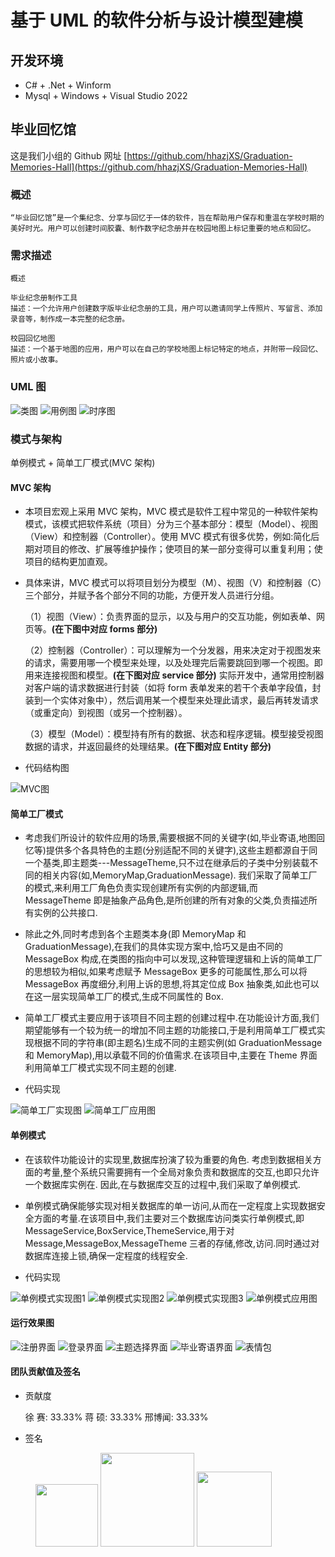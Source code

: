 # 基于 UML 的软件分析与设计模型建模

## 开发环境

- C# + .Net + Winform
- Mysql + Windows + Visual Studio 2022

## 毕业回忆馆

这是我们小组的 Github 网址 [https://github.com/hhazjXS/Graduation-Memories-Hall](https://github.com/hhazjXS/Graduation-Memories-Hall)

### 概述

    “毕业回忆馆”是一个集纪念、分享与回忆于一体的软件，旨在帮助用户保存和重温在学校时期的美好时光。用户可以创建时间胶囊、制作数字纪念册并在校园地图上标记重要的地点和回忆。

### 需求描述

    概述

    毕业纪念册制作工具
    描述：一个允许用户创建数字版毕业纪念册的工具，用户可以邀请同学上传照片、写留言、添加录音等，制作成一本完整的纪念册。

    校园回忆地图
    描述：一个基于地图的应用，用户可以在自己的学校地图上标记特定的地点，并附带一段回忆、照片或小故事。

### UML 图

![类图](./Picture/UML/类图.jpg)
![用例图](./Picture/UML/用例图.jpg)
![时序图](./Picture/UML/时序图.jpg)

### 模式与架构

单例模式 + 简单工厂模式(MVC 架构)

#### MVC 架构

- 本项目宏观上采用 MVC 架构，MVC 模式是软件工程中常见的一种软件架构模式，该模式把软件系统（项目）分为三个基本部分：模型（Model）、视图（View）和控制器（Controller）。使用 MVC 模式有很多优势，例如:简化后期对项目的修改、扩展等维护操作；使项目的某一部分变得可以重复利用；使项目的结构更加直观。

- 具体来讲，MVC 模式可以将项目划分为模型（M）、视图（V）和控制器（C）三个部分，并赋予各个部分不同的功能，方便开发人员进行分组。

  （1）视图（View）：负责界面的显示，以及与用户的交互功能，例如表单、网页等。**(在下图中对应 forms 部分)**

  （2）控制器（Controller）：可以理解为一个分发器，用来决定对于视图发来的请求，需要用哪一个模型来处理，以及处理完后需要跳回到哪一个视图。即用来连接视图和模型。**(在下图对应 service 部分)** 实际开发中，通常用控制器对客户端的请求数据进行封装（如将 form 表单发来的若干个表单字段值，封装到一个实体对象中），然后调用某一个模型来处理此请求，最后再转发请求（或重定向）到视图（或另一个控制器）。

  （3）模型（Model）：模型持有所有的数据、状态和程序逻辑。模型接受视图数据的请求，并返回最终的处理结果。**(在下图对应 Entity 部分)**

* 代码结构图

![MVC图](./Picture/Code/MVC.png)

#### 简单工厂模式

- 考虑我们所设计的软件应用的场景,需要根据不同的关键字(如,毕业寄语,地图回忆等)提供多个各具特色的主题(分别适配不同的关键字),这些主题都源自于同一个基类,即主题类---MessageTheme,只不过在继承后的子类中分别装载不同的相关内容(如,MemoryMap,GraduationMessage).
  我们采取了简单工厂的模式,来利用工厂角色负责实现创建所有实例的内部逻辑,而 MessageTheme 即是抽象产品角色,是所创建的所有对象的父类,负责描述所有实例的公共接口.

- 除此之外,同时考虑到各个主题类本身(即 MemoryMap 和 GraduationMessage),在我们的具体实现方案中,恰巧又是由不同的 MessageBox 构成,在类图的指向中可以发现,这种管理逻辑和上诉的简单工厂的思想较为相似,如果考虑赋予 MessageBox 更多的可能属性,那么可以将 MessageBox 再度细分,利用上诉的思想,将其定位成 Box 抽象类,如此也可以在这一层实现简单工厂的模式,生成不同属性的 Box.

- 简单工厂模式主要应用于该项目不同主题的创建过程中.在功能设计方面,我们期望能够有一个较为统一的增加不同主题的功能接口,于是利用简单工厂模式实现根据不同的字符串(即主题名)生成不同的主题实例(如 GraduationMessage 和 MemoryMap),用以承载不同的价值需求.在该项目中,主要在 Theme 界面利用简单工厂模式实现不同主题的创建.

* 代码实现

![简单工厂实现图](./Picture/Code/SimpleFactoryImplementCode.png)
![简单工厂应用图](./Picture/Code/SimpleFactoryApplicationCode.png)

#### 单例模式

- 在该软件功能设计的实现里,数据库扮演了较为重要的角色.
  考虑到数据相关方面的考量,整个系统只需要拥有一个全局对象负责和数据库的交互,也即只允许一个数据库实例在.
  因此,在与数据库交互的过程中,我们采取了单例模式.

- 单例模式确保能够实现对相关数据库的单一访问,从而在一定程度上实现数据安全方面的考量.在该项目中,我们主要对三个数据库访问类实行单例模式,即 MessageService,BoxService,ThemeService,用于对 Message,MessageBox,MessageTheme 三者的存储,修改,访问.同时通过对数据库连接上锁,确保一定程度的线程安全.

* 代码实现

![单例模式实现图1](./Picture/Code/SingletonImplementCode1.png)
![单例模式实现图2](./Picture/Code/SingletonImplementCode2.png)
![单例模式实现图3](./Picture/Code/SingletonImplementCode3.png)
![单例模式应用图](./Picture/Code/SingletonApplicationCode.png)

#### 运行效果图

![注册界面](./Picture/Example/Register.png)
![登录界面](./Picture/Example/Login.png)
![主题选择界面](./Picture/Example/ThemeSelect.png)
![毕业寄语界面](./Picture/Example/GraduationMessage.png)
![表情包](./Picture/Example/Emoji.png)

#### 团队贡献值及签名

- 贡献度

  徐 赛: 33.33%
  蒋 硕: 33.33%
  邢博闻: 33.33%

- 签名

<figure>
<img src="./Picture/Signature/xs.jpg" width=100/>
<img src="./Picture/Signature/xbw.jpg" width=150/>
<img src="./Picture/Signature/js.jpg" width=120/>
</figure>
